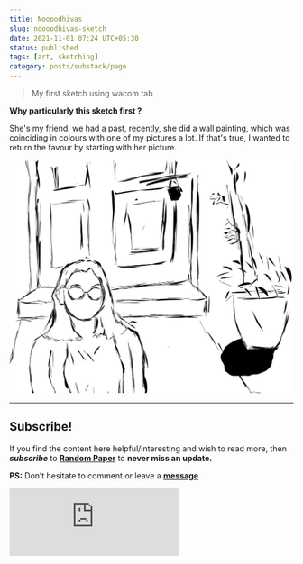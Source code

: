 ```yaml
---
title: Noooodhivas
slug: noooodhivas-sketch
date: 2021-11-01 07:24 UTC+05:30
status: published
tags: [art, sketching]
category: posts/substack/page
---
```


> My first sketch using wacom tab

**Why particularly this sketch first ?**

She's my friend, we had a past, recently, she did a wall painting, which was coinciding in 
colours with one of my pictures a lot. If that's true, I wanted to return the favour by starting with her picture.

![](/images/Noooodhivas.jpg)

---
## Subscribe!
If you find the content here helpful/interesting and wish to read more, then _**subscribe**_ to [**Random Paper**](https://randompage8.substack.com/) to **never miss an update.**

**PS:** Don’t hesitate to comment or leave a **[message](https://twitter.com/jeanbourgain8)**
<div class="row">
	<iframe src="https://randompage8.substack.com/embed" max-width="480" height="120" frameborder="0" scrolling="no" class="centred"></iframe>
	<br>
</div>

